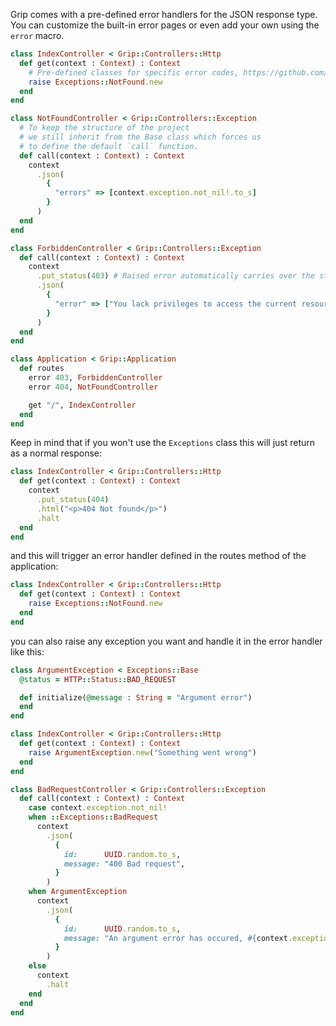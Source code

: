 Grip comes with a pre-defined error handlers for the JSON response type. You can customize the built-in error pages or even add your own using the `error` macro.

```ruby
class IndexController < Grip::Controllers::Http
  def get(context : Context) : Context
    # Pre-defined classes for specific error codes, https://github.com/grip-framework/exceptions.
    raise Exceptions::NotFound.new
  end
end

class NotFoundController < Grip::Controllers::Exception
  # To keep the structure of the project
  # we still inherit from the Base class which forces us
  # to define the default `call` function.
  def call(context : Context) : Context
    context
      .json(
        {
          "errors" => [context.exception.not_nil!.to_s]
        }
      )
  end
end

class ForbiddenController < Grip::Controllers::Exception
  def call(context : Context) : Context
    context
      .put_status(403) # Raised error automatically carries over the status code of the exception.
      .json(
        {
          "error" => ["You lack privileges to access the current resource!"]
        }
      )
  end
end

class Application < Grip::Application
  def routes
    error 403, ForbiddenController
    error 404, NotFoundController

    get "/", IndexController
  end
end
```

Keep in mind that if you won't use the `Exceptions` class this will just return as a normal response:

```ruby
class IndexController < Grip::Controllers::Http
  def get(context : Context) : Context
    context
      .put_status(404)
      .html("<p>404 Not found</p>")
      .halt
  end
end
```

and this will trigger an error handler defined in the routes method of the application:

```ruby
class IndexController < Grip::Controllers::Http
  def get(context : Context) : Context
    raise Exceptions::NotFound.new
  end
end
```

you can also raise any exception you want and handle it in the error handler like this:

```ruby
class ArgumentException < Exceptions::Base
  @status = HTTP::Status::BAD_REQUEST

  def initialize(@message : String = "Argument error")
  end
end

class IndexController < Grip::Controllers::Http
  def get(context : Context) : Context
    raise ArgumentException.new("Something went wrong")
  end
end

class BadRequestController < Grip::Controllers::Exception
  def call(context : Context) : Context
    case context.exception.not_nil!
    when ::Exceptions::BadRequest
      context
        .json(
          {
            id:      UUID.random.to_s,
            message: "400 Bad request",
          }
        )
    when ArgumentException
      context
        .json(
          {
            id:      UUID.random.to_s,
            message: "An argument error has occured, #{context.exception.not_nil!}",
          }
        )
    else
      context
        .halt
    end
  end
end
```
